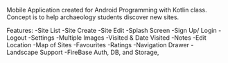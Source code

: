 Mobile Application created for Android Programming with Kotlin class.
Concept is to help archaeology students discover new sites.

Features:
-Site List
-Site Create
-Site Edit
-Splash Screen
-Sign Up/ Login
-Logout
-Settings
-Multiple Images
-Visited & Date Visited
-Notes
-Edit Location
-Map of Sites
-Favourites
-Ratings
-Navigation Drawer
-Landscape Support
-FireBase Auth, DB, and Storage,
